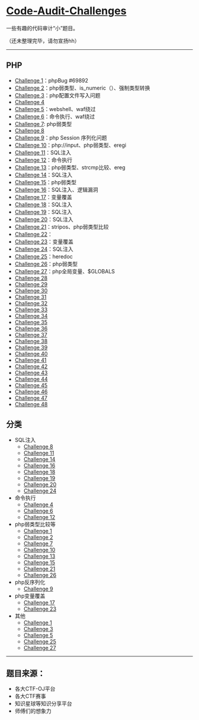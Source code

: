 # [Code-Audit-Challenges](https://github.com/CHYbeta/Code-Audit-Challenges)

一些有趣的代码审计“小”题目。

（还未整理完毕，请勿宣扬hh）

---
## PHP

* [Challenge 1](php/challenge-1.md)：phpBug #69892
* [Challenge 2](php/challenge-2.md)：php弱类型、is_numeric（）、强制类型转换
* [Challenge 3](php/challenge-3.md)：php配置文件写入问题
* [Challenge 4](php/challenge-4.md)
* [Challenge 5](php/challenge-5.md)：webshell、waf绕过
* [Challenge 6](php/challenge-6.md)：命令执行、waf绕过
* [Challenge 7](php/challenge-7.md): php弱类型
* [Challenge 8](php/challenge-8.md)
* [Challenge 9](php/challenge-9.md)：php Session 序列化问题
* [Challenge 10](php/challenge-10.md)：php://input、php弱类型、eregi
* [Challenge 11](php/challenge-11.md)：SQL注入
* [Challenge 12](php/challenge-12.md)：命令执行
* [Challenge 13](php/challenge-13.md)：php弱类型、strcmp比较、ereg
* [Challenge 14](php/challenge-14.md)：SQL注入
* [Challenge 15](php/challenge-15.md)：php弱类型
* [Challenge 16](php/challenge-16.md)：SQL注入、逻辑漏洞
* [Challenge 17](php/challenge-17.md)：变量覆盖
* [Challenge 18](php/challenge-18.md)：SQL注入
* [Challenge 19](php/challenge-19.md)：SQL注入
* [Challenge 20](php/challenge-20.md)：SQL注入
* [Challenge 21](php/challenge-21.md)：stripos、php弱类型比较
* [Challenge 22](php/challenge-22.md)： 
* [Challenge 23](php/challenge-23.md)：变量覆盖
* [Challenge 24](php/challenge-24.md)：SQL注入
* [Challenge 25](php/challenge-25.md)：heredoc
* [Challenge 26](php/challenge-26.md)：php弱类型
* [Challenge 27](php/challenge-27.md)：php全局变量、$GLOBALS
* [Challenge 28](php/challenge-28.md)
* [Challenge 29](php/challenge-29.md)
* [Challenge 30](php/challenge-30.md)
* [Challenge 31](php/challenge-31.md)
* [Challenge 32](php/challenge-32.md)
* [Challenge 33](php/challenge-33.md)
* [Challenge 34](php/challenge-34.md)
* [Challenge 35](php/challenge-35.md)
* [Challenge 36](php/challenge-36.md)
* [Challenge 37](php/challenge-37.md)
* [Challenge 38](php/challenge-38.md)
* [Challenge 39](php/challenge-39.md)
* [Challenge 40](php/challenge-40.md)
* [Challenge 41](php/challenge-41.md)
* [Challenge 42](php/challenge-42.md)
* [Challenge 43](php/challenge-43.md)
* [Challenge 44](php/challenge-44.md)
* [Challenge 45](php/challenge-45.md)
* [Challenge 46](php/challenge-46.md)
* [Challenge 47](php/challenge-47.md)
* [Challenge 48](php/challenge-48.md)


## 分类
+ SQL注入
    + [Challenge 8](php/challenge-8.md)
    + [Challenge 11](php/challenge-11.md)
    + [Challenge 14](php/challenge-14.md)
    + [Challenge 16](php/challenge-16.md)
    + [Challenge 18](php/challenge-18.md) 
    + [Challenge 19](php/challenge-19.md) 
    + [Challenge 20](php/challenge-20.md)
    + [Challenge 24](php/challenge-24.md)
+ 命令执行
    + [Challenge 4](php/challenge-4.md)
    + [Challenge 6](php/challenge-6.md)
    + [Challenge 12](php/challenge-12.md)
+ php弱类型比较等
    + [Challenge 1](php/challenge-1.md)
    + [Challenge 2](php/challenge-2.md)
    + [Challenge 7](php/challenge-7.md)
    + [Challenge 10](php/challenge-10.md)
    + [Challenge 13](php/challenge-13.md)
    + [Challenge 15](php/challenge-15.md)
    + [Challenge 21](php/challenge-21.md)
    + [Challenge 26](php/challenge-26.md)
+ php反序列化
    + [Challenge 9](php/challenge-9.md)
+ php变量覆盖
    + [Challenge 17](php/challenge-17.md)
    + [Challenge 23](php/challenge-23.md)
+ 其他
    + [Challenge 1](php/challenge-1.md)
    + [Challenge 3](php/challenge-3.md)
    + [Challenge 5](php/challenge-5.md)
    + [Challenge 25](php/challenge-25.md)
    + [Challenge 27](php/challenge-27.md)
---
## 题目来源：
+ 各大CTF-OJ平台
+ 各大CTF赛事
+ 知识星球等知识分享平台
+ 师傅们的想象力


